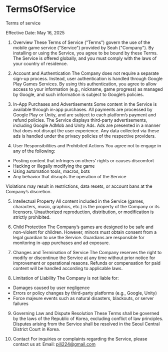 # TermsOfService
Terms of service

Effective Date: May 16, 2025

1. Overview
These Terms of Service ("Terms") govern the use of the mobile game service ("Service") provided by Seah ("Company"). By installing or using the Service, you agree to be bound by these Terms. The Service is offered globally, and you must comply with the laws of your country of residence.


2. Account and Authentication
The Company does not require a separate sign-up process. Instead, user authentication is handled through Google Play Games Services. By using this authentication, you agree to allow access to your information (e.g., nickname, game progress) as managed by Google, and such information is subject to Google’s policies.


3. In-App Purchases and Advertisements
Some content in the Service is available through in-app purchases. All payments are processed by Google Play or Unity, and are subject to each platform’s payment and refund policies.
The Service displays third-party advertisements, including Google AdMob and Unity Ads. Ads are presented in a manner that does not disrupt the user experience. Any data collected via these ads is handled under the privacy policies of the respective providers.


5. User Responsibilities and Prohibited Actions
You agree not to engage in any of the following:
- Posting content that infringes on others’ rights or causes discomfort
- Hacking or illegally modifying the game
- Using automation tools, macros, bots
- Any behavior that disrupts the operation of the Service

Violations may result in restrictions, data resets, or account bans at the Company’s discretion.


5. Intellectual Property
All content included in the Service (games, characters, music, graphics, etc.) is the property of the Company or its licensors. Unauthorized reproduction, distribution, or modification is strictly prohibited.


6. Child Protection
The Company’s games are designed to be safe and non-violent for children. However, minors must obtain consent from a legal guardian to use the Service. Guardians are responsible for monitoring in-app purchases and ad exposure.


7. Changes and Termination of Service
The Company reserves the right to modify or discontinue the Service at any time without prior notice for improvement or operational reasons. Refunds or compensation for paid content will be handled according to applicable laws.


8. Limitation of Liability
The Company is not liable for:
- Damages caused by user negligence
- Errors or policy changes by third-party platforms (e.g., Google, Unity)
- Force majeure events such as natural disasters, blackouts, or server failures


9. Governing Law and Dispute Resolution
These Terms shall be governed by the laws of the Republic of Korea, excluding conflict of law principles. Disputes arising from the Service shall be resolved in the Seoul Central District Court in Korea.


10. Contact
For inquiries or complaints regarding the Service, please contact us at:
Email: pili224@gmail.com
